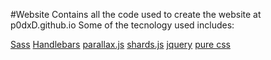 #Website
Contains all the code used to create the website 
at p0dxD.github.io
Some of the tecnology used includes: 

[Sass](http://sass-lang.com/)
[Handlebars](http://handlebarsjs.com/)
[parallax.js](http://matthew.wagerfield.com/parallax/)
[shards.js](https://github.com/vonKristoff/Shards)
[jquery](https://jquery.com)
[pure css](http://purecss.io/)